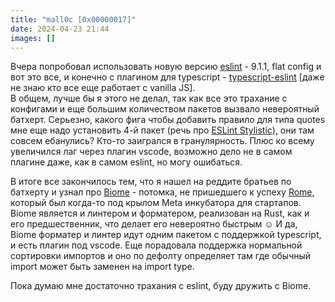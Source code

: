 ```yaml
---
title: "mall0c [0x00000017]"
date: 2024-04-23 21:44
images: []
---
```


Вчера попробовал использовать новую версию <a href="https://eslint.org/">eslint</a> - 9.1.1, flat config и вот это все, и конечно с плагином для typescript - <a href="https://typescript-eslint.io/">typescript-eslint</a> [даже не знаю кто все еще работает с vanilla JS].  
В общем, лучше бы я этого не делал, так как все это трахание с конфигами и еще большим количеством пакетов вызвало невероятный батхерт. Серьезно, какого фига чтобы добавить правило для типа quotes мне еще надо установить 4-й пакет (речь про <a href="https://eslint.style/">ESLint Stylistic),</a> они там совсем ебанулись? Кто-то заигрался в гранулярность. Плюс ко всему увеличился лаг через плагин vscode, возможно дело не в самом плагине даже, как в самом eslint, но могу ошибаться.  
  
В итоге все закончилось тем, что я нашел на реддите братьев по батхерту и узнал про <a href="https://biomejs.dev/">Biome</a> - потомка, не пришедшего к успеху <a href="https://github.com/rome/tools">Rome,</a> который был когда-то под крылом Meta инкубатора для стартапов. Biome является и линтером и форматером, реализован на Rust, как и его предшественник, что делает его невероятно быстрым ☺️ И да, Biome форматер и линтер идут одним пакетом с поддержкой typescript, и есть плагин под vscode. Еще порадовала поддержка нормальной сортировки импортов и оно по дефолту определяет там где обычный import может быть заменен на import type.   
  
Пока думаю мне достаточно трахания с eslint, буду дружить с Biome.  

